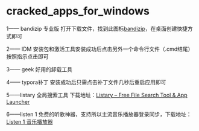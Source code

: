 # cracked_apps_for_windows
1—— bandizip 专业版 打开下载文件，找到此图标[bandizip](https://github.com/hustcsczh/cracked_apps_for_windows/assets/145318164/a4d1d85f-d044-4ec3-ba67-b60f5366de47)，在桌面创建快捷方式即可

2—— IDM 安装包和激活工具安装成功后点击另外一个命令行文件（.cmd结尾）按照指示点击即可

3—— geek 好用的卸载工具

4—— typora补丁  安装成功后只需点击补丁文件几秒后重启应用即可

5——listary 全局搜索工具    下载地址：[Listary – Free File Search Tool & App Launcher](https://www.listary.com/)

6——listen 1 免费的听歌神器，支持所以主流音乐播放器登录同步，下载地址：[Listen 1 音乐播放器](https://listen1.github.io/listen1/)

